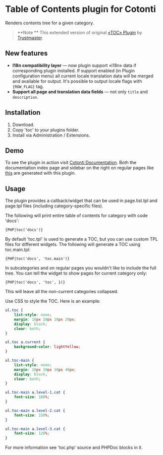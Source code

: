 # Table of Contents plugin for Cotonti

Renders contents tree for a given category.

> **Note ** This extended version of original [«TOC» Plugin](https://github.com/trustmaster/cot-toc) by [Trustmaster](https://github.com/trustmaster).

## New features

* **I18n compatibility layer** — now plugin support «i18n» data if corresponding plugin installed. If support enabled (in Plugin configuration menu) all current locale translation data will be merged and available for output. It's possible to output locale flags with `{ROW_FLAG}` tag.
* **Support all page and translation data fields** — not only `title` and `description`.

## Installation

1. Download.
2. Copy 'toc' to your plugins folder.
3. Install via Administration / Extensions.

## Demo

To see the plugin in action visit [Cotonti Documentation](http://www.cotonti.com/docs/). Both the documentation index page and sidebar on the right on regular pages like [this](http://www.cotonti.com/docs/ext/extensions/extdevguide) are generated with this plugin.

## Usage

The plugin provides a callback/widget that can be used in page.list.tpl and page.tpl files (including category-specific files).

The following will print entire table of contents for category with code 'docs':

```
{PHP|toc('docs')}
```

By default 'toc.tpl' is used to generate a TOC, but you can use custom TPL files for different widgets. The following will generate a TOC using toc.main.tpl:

```
{PHP|toc('docs', 'toc.main')}
```

In subcategories and on regular pages you wouldn't like to include the full tree. You can tell the widget to show pages for current category only:

```
{PHP|toc('docs', 'toc', 1)}
```

This will leave all the non-current categories collapsed.

Use CSS to style the TOC. Here is an example:

```css
ul.toc {
	list-style: none;
	margin: 10px 10px 10px 20px;
	display: block;
	clear: both;
}

ul.toc a.current {
	background-color: lightYellow;
}

ul.toc-main {
	list-style: none;
	margin: 10px 10px 10px 40px;
	display: block;
	clear: both;
}

ul.toc-main a.level-1.cat {
	font-size: 180%;
}

ul.toc-main a.level-2.cat {
	font-size: 150%;
}

ul.toc-main a.level-3.cat {
	font-size: 120%;
}
```

For more information see 'toc.php' source and PHPDoc blocks in it.
